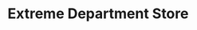 ---
title: "Extreme Department Store"
url: /ridgewood/extreme-department-store/
shop: department store
---
